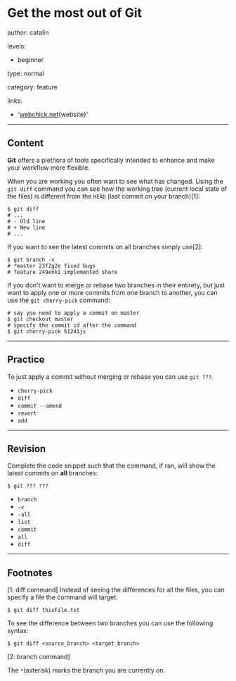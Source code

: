 # Get the most out of **Git**
author: catalin

levels:

  - beginner

type: normal

category: feature

links:

  - '[webchick.net](http://webchick.net/node/99){website}'

---
## Content

**Git** offers a plethora of tools specifically intended to enhance and make your workflow more flexible.

When you are working you often want to see what has changed. Using the `git diff` command you can see how the working tree (current local state of the files) is different from the `HEAD` (last commit on your branch)[1]:
```
$ git diff
# ...
# - Old line
# + New line
# ...
```
If you want to see the latest commits on all branches simply use[2]:
```
$ git branch -v
# *master 23f2g2e fixed bugs
# feature 249enki implemented share
```
If you don't want to merge or rebase two branches in their entirety, but just want to apply one or more commits from one branch to another, you can use the `git cherry-pick` command:
```
# say you need to apply a commit on master
$ git checkout master
# specify the commit id after the command
$ git cherry-pick 51241js

```

---
## Practice

To just apply a commit without merging or rebase you can use `git ???`.

* `cherry-pick`
* `diff`
* `commit --amend`
* `revert`
* `add`

---
## Revision

Complete the code snippet such that the command, if ran, will show the latest commits on **all** branches:
```
$ git ??? ???
```

* `branch`
* `-v`
* `-all`
* `list`
* `commit`
* `all`
* `diff`

---
## Footnotes

[1: diff command]
Instead of seeing the differences for all the files, you can specify a file the command will target:
```
$ git diff thisFile.txt
```
To see the difference between two branches you can use the following syntax:
```
$ git diff <source_branch> <target_branch>
```

[2: branch command]

The `*`(asterisk) marks the branch you are currently on.
